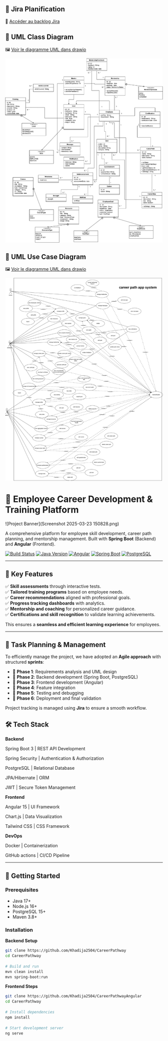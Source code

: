 ## 📌 Jira Planification  
🔗 [Accéder au backlog Jira](https://khadja-ourraiss.atlassian.net/jira/software/projects/CPW/boards/20/backlog?atlOrigin=eyJpIjoiY2ViNTc4YmJjODIyNGJhYzhhMGViOWQxNDFlMjU0OTciLCJwIjoiaiJ9)  

## 📂 UML Class Diagram  
🖼️ [Voir le diagramme UML dans drawio](https://drive.google.com/file/d/136YjdoE2QA3aa39QYP999r8cv9Hkr0BO/view?usp=sharing)

![class diagram](CareerPathway-class.drawio.png)

## 📂 UML Use Case Diagram
🖼️ [Voir le diagramme UML dans drawio](https://app.diagrams.net/?src=about#G136YjdoE2QA3aa39QYP999r8cv9Hkr0BO#%7B%22pageId%22%3A%22UmO6fCnqPAWRrfg_ZkGU%22%7D)

![class diagram](CareerPathway-useCase.drawio.png)

# 🚀 Employee Career Development & Training Platform

![Project Banner](Screenshot 2025-03-23 150828.png)

A comprehensive platform for employee skill development, career path planning, and mentorship management. Built with **Spring Boot** (Backend) and **Angular** (Frontend).

[![Build Status](https://img.shields.io/badge/build-passing-brightgreen)]()
[![Java Version](https://img.shields.io/badge/Java-17-blue)]()
[![Angular](https://img.shields.io/badge/Angular-15-red)]()
[![Spring Boot](https://img.shields.io/badge/Spring%20Boot-3.0-blue)]()
[![PostgreSQL](https://img.shields.io/badge/PostgreSQL-15-blue)]()

---

## 🌟 Key Features

✅ **Skill assessments** through interactive tests.  
✅ **Tailored training programs** based on employee needs.  
✅ **Career recommendations** aligned with professional goals.  
✅ **Progress tracking dashboards** with analytics.  
✅ **Mentorship and coaching** for personalized career guidance.  
✅ **Certifications and skill recognition** to validate learning achievements.

This ensures a **seamless and efficient learning experience** for employees.

---

## 📅 Task Planning & Management
To efficiently manage the project, we have adopted an **Agile approach** with structured **sprints**:

- 📌 **Phase 1**: Requirements analysis and UML design
- 📌 **Phase 2**: Backend development (Spring Boot, PostgreSQL)
- 📌 **Phase 3**: Frontend development (Angular)
- 📌 **Phase 4**: Feature integration
- 📌 **Phase 5**: Testing and debugging
- 📌 **Phase 6**: Deployment and final validation

Project tracking is managed using **Jira** to ensure a smooth workflow.

## 🛠️ Tech Stack

**Backend**

Spring Boot 3 | REST API Development

Spring Security | Authentication & Authorization

PostgreSQL | Relational Database

JPA/Hibernate | ORM

JWT | Secure Token Management

**Frontend**

Angular 15 | UI Framework

Chart.js | Data Visualization

Tailwind CSS | CSS Framework

**DevOps**  

Docker | Containerization

GitHub actions | CI/CD Pipeline

---

## 🚀 Getting Started

### Prerequisites
- Java 17+
- Node.js 16+
- PostgreSQL 15+
- Maven 3.8+

### Installation

**Backend Setup**
```bash
git clone https://github.com/Khadija2504/CareerPathway
cd CareerPathway

# Build and run
mvn clean install
mvn spring-boot:run
```
**Frontend Steps**

```bash
git clone https://github.com/Khadija2504/CareerPathwayAngular
cd CareerPathway

# Install dependencies
npm install

# Start development server
ng serve
```